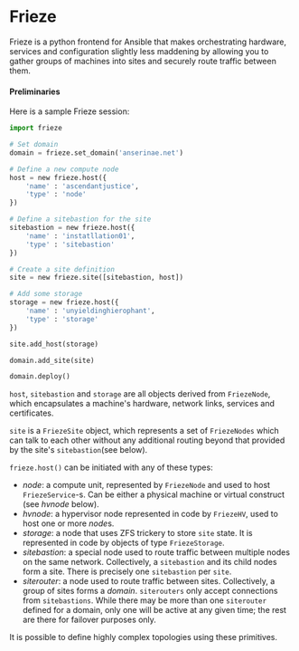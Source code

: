 Frieze
======

Frieze is a python frontend for Ansible that makes orchestrating hardware, services and configuration slightly less maddening by allowing you to gather groups of machines into sites and securely route traffic between them.

#### Preliminaries

Here is a sample Frieze session:

```python
import frieze

# Set domain
domain = frieze.set_domain('anserinae.net')

# Define a new compute node
host = new frieze.host({
    'name' : 'ascendantjustice',
    'type' : 'node'
})

# Define a sitebastion for the site
sitebastion = new frieze.host({
    'name' : 'instatllation01',
    'type' : 'sitebastion'
})

# Create a site definition
site = new frieze.site([sitebastion, host])

# Add some storage
storage = new frieze.host({
    'name' : 'unyieldinghierophant',
    'type' : 'storage'
})

site.add_host(storage)

domain.add_site(site)

domain.deploy()
```

```host```, ```sitebastion``` and ```storage``` are all objects derived from ```FriezeNode```, which encapsulates a machine's hardware, network links, services and certificates.

```site``` is a ```FriezeSite``` object, which represents a set of ```FriezeNodes``` which can talk to each other without any additional routing beyond that provided by the site's ```sitebastion```(see below).

```frieze.host()``` can be initiated with any of these types:

* *node*: a compute unit, represented by ```FriezeNode``` and used to host ```FriezeService```-s. Can be either a physical machine or virtual construct (see *hvnode* below).
* *hvnode*: a hypervisor node represented in code by ```FriezeHV```, used to host one or more *node*s.
* *storage*: a node that uses ZFS trickery to store ```site``` state. It is represented in code by objects of type ```FriezeStorage```.
* *sitebastion*: a special node used to route traffic between multiple nodes on the same network. Collectively, a ```sitebastion``` and its child nodes form a site. There is precisely one ```sitebastion``` per ```site```.
* *siterouter*: a node used to route traffic between sites. Collectively, a group of sites forms a *domain*. ```siterouters``` only accept connections from ```sitebastions```. While there may be more than one ```siterouter``` defined for a domain, only one will be active at any given time; the rest are there for failover purposes only.

It is possible to define highly complex topologies using these primitives.
